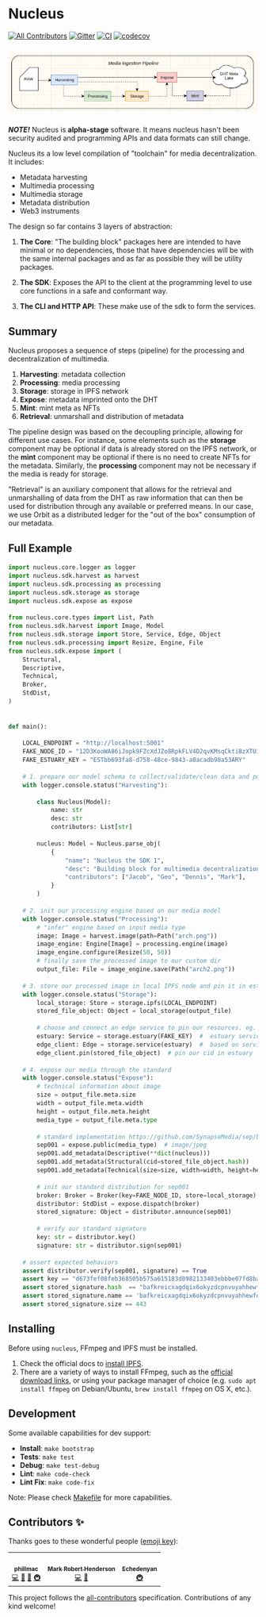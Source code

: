 # Nucleus

[![All Contributors](https://img.shields.io/badge/all_contributors-3-orange.svg?style=flat-square)](#contributors-)
[![Gitter](https://badges.gitter.im/watchit-app/community.svg)](https://gitter.im/watchit-app/community?utm_source=badge&utm_medium=badge&utm_campaign=pr-badge)
[![CI](https://github.com/ZorrillosDev/watchit-toolkit/actions/workflows/ci.yml/badge.svg)](https://github.com/ZorrillosDev/watchit-toolkit/actions/workflows/ci.yml)
[![codecov](https://codecov.io/gh/ZorrillosDev/watchit-toolkit/branch/v0.4.0/graph/badge.svg?token=M9FF5B6UNA)](https://codecov.io/gh/ZorrillosDev/watchit-toolkit)

<img src="arch.png"
    alt="Markdown Monster icon"
    style="margin: 10px auto" />

***NOTE!*** Nucleus is **alpha-stage** software. It means nucleus hasn't been security audited and programming APIs and data formats can still change.

Nucleus its a low level compilation of "toolchain" for media decentralization.
It includes:

- Metadata harvesting
- Multimedia processing
- Multimedia storage
- Metadata distribution
- Web3 instruments

The design so far contains 3 layers of abstraction:

1. **The Core**: "The building block" packages here are intended to have minimal or no dependencies, those that have dependencies will be with the same internal packages and as far as possible they will be utility packages.

2. **The SDK**: Exposes the API to the client at the programming level to use core functions in a safe and conformant way.

3. **The CLI and HTTP API**: These make use of the sdk to form the services.

## Summary

Nucleus proposes a sequence of steps (pipeline) for the processing and decentralization of multimedia.

1. **Harvesting**: metadata collection
2. **Processing**: media processing
3. **Storage**:  storage in IPFS network
4. **Expose**: metadata imprinted onto the DHT
5. **Mint**: mint meta as NFTs
6. **Retrieval**: unmarshall and distribution of metadata

The pipeline design was based on the decoupling principle, allowing for different use cases. For instance, some elements such as the **storage** component may be optional if data is already stored on the IPFS network, or the **mint** component may be optional if there is no need to create NFTs for the metadata. Similarly, the **processing** component may not be necessary if the media is ready for storage.

"Retrieval" is an auxiliary component that allows for the retrieval and unmarshalling of data from the DHT as raw information that can then be used for distribution through any available or preferred means. In our case, we use Orbit as a distributed ledger for the "out of the box" consumption of our metadata.

## Full Example

```python
import nucleus.core.logger as logger
import nucleus.sdk.harvest as harvest
import nucleus.sdk.processing as processing
import nucleus.sdk.storage as storage
import nucleus.sdk.expose as expose

from nucleus.core.types import List, Path
from nucleus.sdk.harvest import Image, Model
from nucleus.sdk.storage import Store, Service, Edge, Object
from nucleus.sdk.processing import Resize, Engine, File
from nucleus.sdk.expose import (
    Structural,
    Descriptive,
    Technical,
    Broker,
    StdDist,
)


def main():

    LOCAL_ENDPOINT = "http://localhost:5001"
    FAKE_NODE_ID = "12D3KooWA86iJopk9FZcXdJZo8RpkFLV4D2qvKMsqCktiBzXTU11"
    FAKE_ESTUARY_KEY = "ESTbb693fa8-d758-48ce-9843-a8acadb98a53ARY"

    # 1. prepare our model schema to collect/validate/clean data and publish it
    with logger.console.status("Harvesting"):

        class Nucleus(Model):
            name: str
            desc: str
            contributors: List[str]

        nucleus: Model = Nucleus.parse_obj(
            {
                "name": "Nucleus the SDK 1",
                "desc": "Building block for multimedia decentralization",
                "contributors": ["Jacob", "Geo", "Dennis", "Mark"],
            }
        )

    # 2. init our processing engine based on our media model
    with logger.console.status("Processing"):
        # "infer" engine based on input media type
        image: Image = harvest.image(path=Path("arch.png"))
        image_engine: Engine[Image] = processing.engine(image)
        image_engine.configure(Resize(50, 50))
        # finally save the processed image to our custom dir
        output_file: File = image_engine.save(Path("arch2.png"))

    # 3. store our processed image in local IPFS node and pin it in estuary
    with logger.console.status("Storage"):
        local_storage: Store = storage.ipfs(LOCAL_ENDPOINT)
        stored_file_object: Object = local_storage(output_file)

        # choose and connect an edge service to pin our resources. eg. estuary
        estuary: Service = storage.estuary(FAKE_KEY)  #  estuary service
        edge_client: Edge = storage.service(estuary)  #  based on service get the client
        edge_client.pin(stored_file_object)  # pin our cid in estuary

    # 4. expose our media through the standard
    with logger.console.status("Expose"):
        # technical information about image
        size = output_file.meta.size
        width = output_file.meta.width
        height = output_file.meta.height
        media_type = output_file.meta.type

        # standard implementation https://github.com/SynapseMedia/sep/blob/main/SEP/SEP-001.md
        sep001 = expose.public(media_type)  # image/jpeg
        sep001.add_metadata(Descriptive(**dict(nucleus)))
        sep001.add_metadata(Structural(cid=stored_file_object.hash))
        sep001.add_metadata(Technical(size=size, width=width, height=height))

        # init our standard distribution for sep001
        broker: Broker = Broker(key=FAKE_NODE_ID, store=local_storage)
        distributor: StdDist = expose.dispatch(broker)
        stored_signature: Object = distributor.announce(sep001)
        
        # verify our standard signature
        key: str = distributor.key()
        signature: str = distributor.sign(sep001)

    # assert expected behaviors
    assert distributor.verify(sep001, signature) == True
    assert key == "d673fef08feb368505b575a615183d8982133403ebbbe07fd8baa4b6d3ce52e2"
    assert stored_signature.hash  == "bafkreicxagdqix6okyzdcpnvuyahhewfd6vafujctxxdv6ckegrelzs5hm"
    assert stored_signature.name == 'bafkreicxagdqix6okyzdcpnvuyahhewfd6vafujctxxdv6ckegrelzs5hm'
    assert stored_signature.size == 443


```

## Installing

Before using `nucleus`, FFmpeg and IPFS must be installed.

1) Check the official docs to [install IPFS](https://docs.ipfs.tech/install/command-line/#system-requirements).
2) There are a variety of ways to install FFmpeg, such as the [official download links](https://ffmpeg.org/download.html), or using your package manager of choice (e.g. `sudo apt install ffmpeg` on Debian/Ubuntu, `brew install ffmpeg` on OS X, etc.).

## Development

Some available capabilities for dev support:

- **Install**: `make bootstrap`
- **Tests**: `make test`
- **Debug**: `make test-debug`
- **Lint**: `make code-check`
- **Lint Fix**: `make code-fix`

Note: Please check [Makefile](https://github.com/SynapseMedia/nucleus/blob/main/Makefile) for more capabilities.  

<!-- ## More info

- Visit our site [watchit.movie](http://watchit.movie).
- Read our post in [dev.to](https://dev.to/geolffreym/watchit-2b88).
- Get in touch with us in [gitter](https://gitter.im/watchit-app/community).
- For help or bugs please [create an issue](https://github.com/ZorrillosDev/watchit-toolkit/issues). -->

## Contributors ✨

Thanks goes to these wonderful people ([emoji key](https://allcontributors.org/docs/en/emoji-key)):

<!-- ALL-CONTRIBUTORS-LIST:START - Do not remove or modify this section -->
<!-- prettier-ignore-start -->
<!-- markdownlint-disable -->
<table>
  <tr>
    <td align="center"><a href="https://github.com/phillmac"><img src="https://avatars.githubusercontent.com/u/4534835?v=4?s=100" width="100px;" alt=""/><br /><sub><b>phillmac</b></sub></a><br /><a href="https://github.com/ZorrillosDev/watchit-gateway/commits?author=phillmac" title="Code">💻</a> <a href="#userTesting-phillmac" title="User Testing">📓</a> <a href="#ideas-phillmac" title="Ideas, Planning, & Feedback">🤔</a> <a href="#infra-phillmac" title="Infrastructure (Hosting, Build-Tools, etc)">🚇</a></td>
    <td align="center"><a href="http://mrh.io"><img src="https://avatars.githubusercontent.com/u/106148?v=4?s=100" width="100px;" alt=""/><br /><sub><b>Mark Robert Henderson</b></sub></a><br /><a href="https://github.com/ZorrillosDev/watchit-gateway/commits?author=aphelionz" title="Code">💻</a> <a href="#ideas-aphelionz" title="Ideas, Planning, & Feedback">🤔</a></td>
    <td align="center"><a href="https://github.com/EchedeyLR"><img src="https://avatars.githubusercontent.com/u/56733813?v=4?s=100" width="100px;" alt=""/><br /><sub><b>Echedenyan</b></sub></a><br /><a href="#infra-EchedeyLR" title="Infrastructure (Hosting, Build-Tools, etc)">🚇</a></td>
  </tr>
</table>

<!-- markdownlint-restore -->
<!-- prettier-ignore-end -->

<!-- ALL-CONTRIBUTORS-LIST:END -->

This project follows the [all-contributors](https://github.com/all-contributors/all-contributors) specification. Contributions of any kind welcome!
